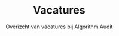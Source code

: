 ---
title: Vacatures
subtitle: |
  Overizcht van vacatures bij Algorithm Audit
image: /images/svg-illustrations/about.svg
---